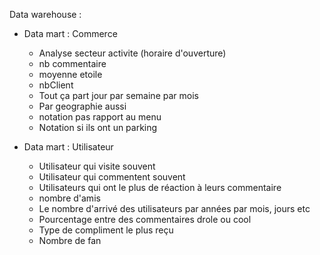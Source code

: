 Data warehouse :

- Data mart : Commerce
    - Analyse secteur activite (horaire d'ouverture)
    - nb commentaire
    - moyenne etoile
    - nbClient
    - Tout ça part jour par semaine par mois
    - Par geographie aussi
    - notation pas rapport au menu
    - Notation si ils ont un parking

- Data mart : Utilisateur
    - Utilisateur qui visite souvent
    - Utilisateur qui commentent souvent
    - Utilisateurs qui ont le plus de réaction à leurs commentaire
    - nombre d'amis
    - Le nombre d'arrivé des utilisateurs par années par mois, jours etc
    - Pourcentage entre des commentaires drole ou cool
    - Type de compliment le plus reçu
    - Nombre de fan



